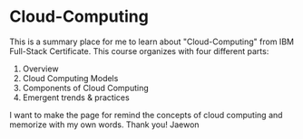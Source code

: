 # Cloud-Computing

This is a summary place for me to learn about "Cloud-Computing" from IBM Full-Stack Certificate.
This course organizes with four different parts:
1. Overview
2. Cloud Computing Models
3. Components of Cloud Computing
4. Emergent trends & practices

I want to make the page for remind the concepts of cloud computing and memorize with my own words.
Thank you!
Jaewon
